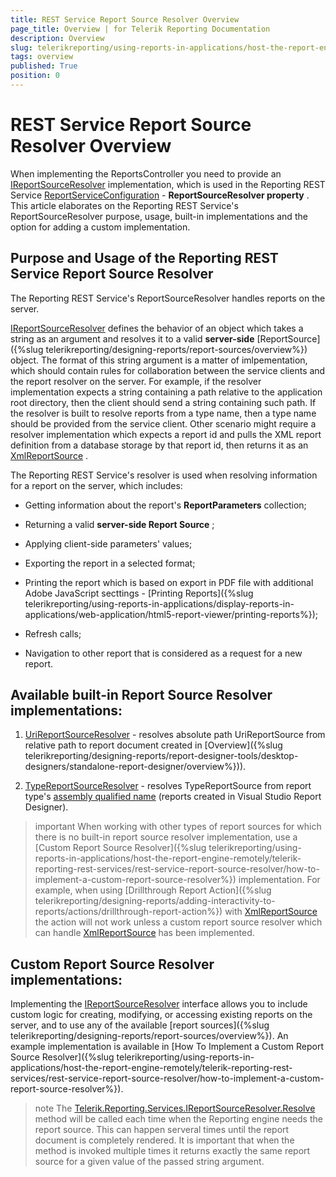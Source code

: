 ```yaml
---
title: REST Service Report Source Resolver Overview
page_title: Overview | for Telerik Reporting Documentation
description: Overview
slug: telerikreporting/using-reports-in-applications/host-the-report-engine-remotely/telerik-reporting-rest-services/rest-service-report-source-resolver/overview
tags: overview
published: True
position: 0
---
```


# REST Service Report Source Resolver Overview



When implementing the ReportsController you need to provide an  [IReportSourceResolver](/reporting/api/Telerik.Reporting.Services.IReportSourceResolver)  implementation,         which is used in the Reporting REST Service  [ReportServiceConfiguration](/reporting/api/Telerik.Reporting.Services.WebApi.ReportsControllerBase#Telerik_Reporting_Services_WebApi_ReportsControllerBase_ReportServiceConfiguration)  -         __ReportSourceResolver property__ . This article elaborates on the Reporting REST Service's ReportSourceResolver purpose, usage,         built-in implementations and the option for adding a custom implementation.       

## Purpose and Usage of the Reporting REST Service Report Source Resolver

The Reporting REST Service's ReportSourceResolver handles reports on the server.

 [IReportSourceResolver](/reporting/api/Telerik.Reporting.Services.IReportSourceResolver)  defines the behavior of an object which takes a string as an argument           and resolves it to a valid __server-side__ [ReportSource]({%slug telerikreporting/designing-reports/report-sources/overview%}) object.           The format of this string argument is a matter of imlpementation, which should contain rules for collaboration between the service clients and the report resolver on the server.           For example, if the resolver implementation expects a string containing a path relative to the application root directory, then the client should send a string containing such path.           If the resolver is built to resolve reports from a type name, then a type name should be provided from the service client.           Other scenario might require a resolver implementation which expects a report id and pulls the XML report definition from a database storage by that report id,           then returns it as an  [XmlReportSource](/reporting/api/Telerik.Reporting.XmlReportSource) .         

The Reporting REST Service's resolver is used when resolving information for a report on the server,           which includes:         

* Getting information about the report's __ReportParameters__  collection;             

* Returning a valid __server-side Report Source__ ;             

* Applying client-side parameters' values;

* Exporting the report in a selected format;

* Printing the report which is based on export in PDF file with additional Adobe JavaScript secttings -               [Printing Reports]({%slug telerikreporting/using-reports-in-applications/display-reports-in-applications/web-application/html5-report-viewer/printing-reports%});             

* Refresh calls;

* Navigation to other report that is considered as a request for a new report.

## Available built-in Report Source Resolver implementations:

1.  [UriReportSourceResolver](/reporting/api/Telerik.Reporting.Services.UriReportSourceResolver)                - resolves absolute path UriReportSource from relative path to report document created in [Overview]({%slug telerikreporting/designing-reports/report-designer-tools/desktop-designers/standalone-report-designer/overview%})).             

1.  [TypeReportSourceResolver](/reporting/api/Telerik.Reporting.Services.TypeReportSourceResolver)                - resolves TypeReportSource from report type's  [assembly qualified name](http://msdn.microsoft.com/en-us/library/30wyt9tk)  (reports created in Visual Studio Report Designer).             

>important When working with other types of report sources for which there is no built-in report source resolver implementation, use a              [Custom Report Source Resolver]({%slug telerikreporting/using-reports-in-applications/host-the-report-engine-remotely/telerik-reporting-rest-services/rest-service-report-source-resolver/how-to-implement-a-custom-report-source-resolver%}) implementation.             For example, when using [Drillthrough Report Action]({%slug telerikreporting/designing-reports/adding-interactivity-to-reports/actions/drillthrough-report-action%}) with  [XmlReportSource](/reporting/api/Telerik.Reporting.XmlReportSource)              the action will not work unless a custom report source resolver which can handle  [XmlReportSource](/reporting/api/Telerik.Reporting.XmlReportSource)               has been implemented.           


## Custom Report Source Resolver implementations:

Implementing the  [IReportSourceResolver](/reporting/api/Telerik.Reporting.Services.IReportSourceResolver)            interface allows you to include custom logic for creating, modifying, or accessing existing reports on the server,           and to use any of the available [report sources]({%slug telerikreporting/designing-reports/report-sources/overview%}).           An example implementation is available in [How To Implement a Custom Report Source Resolver]({%slug telerikreporting/using-reports-in-applications/host-the-report-engine-remotely/telerik-reporting-rest-services/rest-service-report-source-resolver/how-to-implement-a-custom-report-source-resolver%}).         

>note The              [Telerik.Reporting.Services.IReportSourceResolver.Resolve](/reporting/api/Telerik.Reporting.Services.IReportSourceResolver#Telerik_Reporting_Services_IReportSourceResolver_Resolve_System_String_Telerik_Reporting_Services_OperationOrigin_System_Collections_Generic_IDictionary{System_String_System_Object}_)              method will be called each time when the Reporting engine needs the report source. This can happen serveral times  until the report document is             completely rendered. It is important that when the method is invoked multiple times it returns exactly the same             report source for a given value of the passed string argument.           

